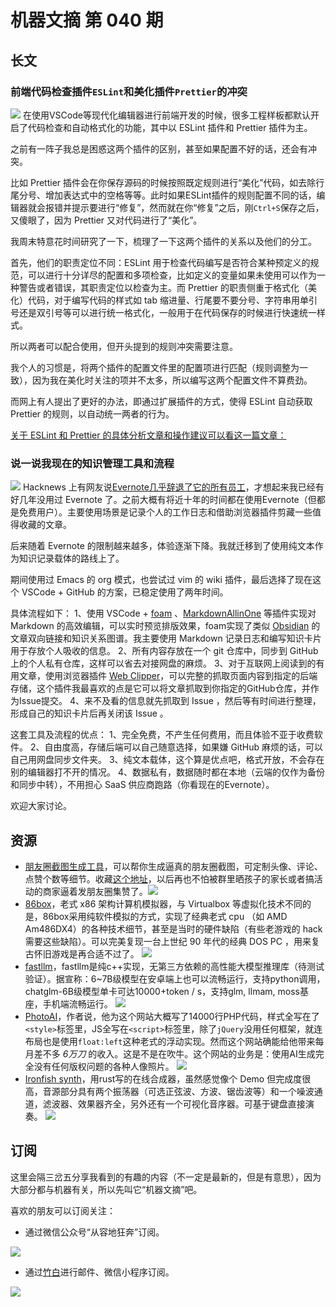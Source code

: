 # 机器文摘 第 040 期

## 长文
### 前端代码检查插件`ESLint`和美化插件`Prettier`的冲突
![](2023-07-11-13-02-40.png)
在使用VSCode等现代化编辑器进行前端开发的时候，很多工程样板都默认开启了代码检查和自动格式化的功能，其中以 ESLint 插件和 Prettier 插件为主。

之前有一阵子我总是困惑这两个插件的区别，甚至如果配置不好的话，还会有冲突。

比如 Prettier 插件会在你保存源码的时候按照既定规则进行“美化”代码，如去除行尾分号、增加表达式中的空格等等。此时如果ESLint插件的规则配置不同的话，编辑器就会报错并提示要进行“修复”，然而就在你“修复”之后，刚`Ctrl+S`保存之后，又傻眼了，因为 Prettier 又对代码进行了“美化”。

我周末特意花时间研究了一下，梳理了一下这两个插件的关系以及他们的分工。

首先，他们的职责定位不同：ESLint 用于检查代码编写是否符合某种预定义的规范，可以进行十分详尽的配置和多项检查，比如定义的变量如果未使用可以作为一种警告或者错误，其职责定位以检查为主。而 Prettier 的职责侧重于格式化（美化）代码，对于编写代码的样式如 tab 缩进量、行尾要不要分号、字符串用单引号还是双引号等可以进行统一格式化，一般用于在代码保存的时候进行快速统一样式。

所以两者可以配合使用，但开头提到的规则冲突需要注意。

我个人的习惯是，将两个插件的配置文件里的配置项进行匹配（规则调整为一致），因为我在美化时关注的项并不太多，所以编写这两个配置文件不算费劲。

而网上有人提出了更好的办法，即通过扩展插件的方式，使得 ESLint 自动获取 Prettier 的规则，以自动统一两者的行为。

[关于 ESLint 和 Prettier 的具体分析文章和操作建议可以看这一篇文章：](https://rileycai.com/不以规矩，不能成方圆-彻底搞懂-eslint-和-prettier/)

### 说一说我现在的知识管理工具和流程
![](2023-07-11-13-03-27.png)
Hacknews 上有网友说[Evernote几乎辞退了它的所有员工](https://news.ycombinator.com/item?id=36609641)，才想起来我已经有好几年没用过 Evernote 了。之前大概有将近十年的时间都在使用Evernote（但都是免费用户）。主要使用场景是记录个人的工作日志和借助浏览器插件剪藏一些值得收藏的文章。

后来随着 Evernote 的限制越来越多，体验逐渐下降。我就迁移到了使用纯文本作为知识记录载体的路线上了。

期间使用过 Emacs 的 org 模式，也尝试过 vim 的 wiki 插件，最后选择了现在这个 VSCode + GitHub 的方案，已稳定使用了两年时间。

具体流程如下：
1、使用 VSCode + [foam](https://foambubble.github.io/foam/) 、[MarkdownAllinOne](https://marketplace.visualstudio.com/items?itemName=yzhang.markdown-all-in-one) 等插件实现对 Markdown 的高效编辑，可以实时预览排版效果，foam实现了类似 [Obsidian](https://obsidian.md/) 的文章双向链接和知识关系图谱。我主要使用 Markdown 记录日志和编写知识卡片用于存放个人吸收的信息。
2、所有内容存放在一个 git 仓库中，同步到 GitHub 上的个人私有仓库，这样可以省去对接网盘的麻烦。
3、对于互联网上阅读到的有用文章，使用浏览器插件 [Web Clipper](https://microsoftedge.microsoft.com/addons/detail/web-clipper/opejamnnohhbjflpbhnmdlknhjkfhfdp)，可以完整的抓取页面内容到指定的后端存储，这个插件我最喜欢的点是它可以将文章抓取到你指定的GitHub仓库，并作为Issue提交。
4、来不及看的信息就先抓取到 Issue ，然后等有时间进行整理，形成自己的知识卡片后再关闭该 Issue 。

这套工具及流程的优点：
1、完全免费，不产生任何费用，而且体验不亚于收费软件。
2、自由度高，存储后端可以自己随意选择，如果嫌 GitHub 麻烦的话，可以自己用网盘同步文件夹。
3、纯文本载体，这个算是优点吧，格式开放，不会存在别的编辑器打不开的情况。
4、数据私有，数据随时都在本地（云端的仅作为备份和同步中转），不用担心 SaaS 供应商跑路（你看现在的Evernote）。

欢迎大家讨论。

## 资源
- [朋友圈截图生成工具](https://github.com/TransparentLC/WechatMomentScreenshot)，可以帮你生成逼真的朋友圈截图，可定制头像、评论、点赞个数等细节。收藏[这个地址](https://akarin.dev/WechatMomentScreenshot/)，以后再也不怕被群里晒孩子的家长或者搞活动的商家逼着发朋友圈集赞了。 ​​​
  ![](2023-07-11-13-04-12.png)
- [86box](https://86box.net/)，老式 x86 架构计算机模拟器，与 Virtualbox 等虚拟化技术不同的是，86box采用纯软件模拟的方式，实现了经典老式 cpu （如 AMD Am486DX4）的各种技术细节，甚至是当时的硬件缺陷（有些老游戏的 hack 需要这些缺陷）。可以完美复现一台上世纪 90 年代的经典 DOS PC ，用来复古怀旧游戏是再合适不过了。
  ![](2023-07-11-13-04-26.png)
- [fastllm](https://github.com/ztxz16/fastllm)，fastllm是纯c++实现，无第三方依赖的高性能大模型推理库（待测试验证）。据宣称：6~7B级模型在安卓端上也可以流畅运行，支持python调用，chatglm-6B级模型单卡可达10000+token / s，支持glm, llmam, moss基座，手机端流畅运行。
  ![](2023-07-11-13-05-17.png)
- [PhotoAI](https://photoai.com)，作者说，他为这个网站大概写了14000行PHP代码，样式全写在了`<style>`标签里，JS全写在`<script>`标签里，除了`jQuery`没用任何框架，就连布局也是使用`float:left`这种老式的浮动实现。然而这个网站确能给他带来每月差不多 *6万刀* 的收入。这是不是在吹牛。这个网站的业务是：使用AI生成完全没有任何版权问题的各种人像照片。
  ![](2023-07-11-13-05-41.png)
- [Ironfish synth](https://makepad.nl/makepad/examples/ironfish/src/index.html)，用rust写的在线合成器，虽然感觉像个 Demo 但完成度很高，音源部分具有两个振荡器（可选正弦波、方波、锯齿波等）和一个噪波通道，滤波器、效果器齐全，另外还有一个可视化音序器。可基于键盘直接演奏。
  ![](2023-07-11-13-05-59.png)

## 订阅
这里会隔三岔五分享我看到的有趣的内容（不一定是最新的，但是有意思），因为大部分都与机器有关，所以先叫它“机器文摘”吧。

喜欢的朋友可以订阅关注：

- 通过微信公众号“从容地狂奔”订阅。

![](../weixin.jpg)

- 通过[竹白](https://zhubai.love/)进行邮件、微信小程序订阅。

![](../zhubai.jpg)